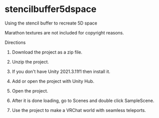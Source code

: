 # stencilbuffer5dspace
Using the stencil buffer to recreate 5D space

Marathon textures are not included for copyright reasons.

Directions

1. Download the project as a zip file.

2. Unzip the project.

3. If you don't have Unity 2021.3.11f1 then install it.

4. Add or open the project with Unity Hub.

5. Open the project.

6. After it is done loading, go to Scenes and double click SampleScene.

7. Use the project to make a VRChat world with seamless teleports.
